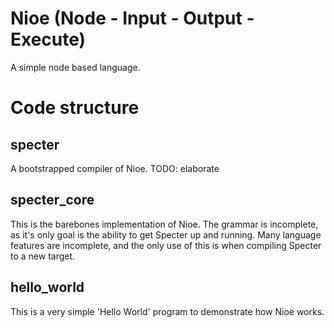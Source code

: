 # Nioe (Node - Input - Output - Execute)
A simple node based language.

# Code structure
## specter
A bootstrapped compiler of Nioe. 
TODO: elaborate

## specter_core
This is the barebones implementation of Nioe. The grammar is incomplete, as it's only goal is the ability to get Specter up and running. Many language features are incomplete, and the only use of this is when compiling Specter to a new target. 

## hello_world
This is a very simple 'Hello World' program to demonstrate how Nioe works. 
